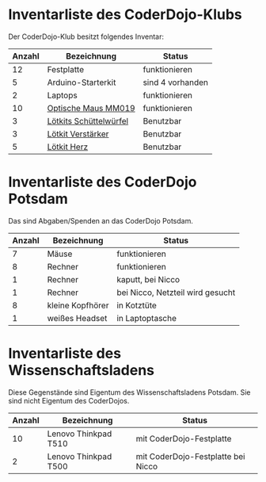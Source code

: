 Inventarliste des CoderDojo-Klubs
=================================

Der CoderDojo-Klub besitzt folgendes Inventar:

Anzahl | Bezeichnung | Status
--- | --- | ---
12 | Festplatte | funktionieren
5 | Arduino-Starterkit | sind 4 vorhanden
2 | Laptops | funktionieren
10 | [Optische Maus MM019][maus1] | funktionieren
3 | [Lötkits Schüttelwürfel][vmk] | Benutzbar
3 | [Lötkit Verstärker][ltv] | Benutzbar
5 | [Lötkit Herz][lth] | Benutzbar


Inventarliste des CoderDojo Potsdam
===================================

Das sind Abgaben/Spenden an das CoderDojo Potsdam.

Anzahl | Bezeichnung | Status
--- | --- | ---
7 | Mäuse | funktionieren
8 | Rechner | funktionieren
1 | Rechner | kaputt, bei Nicco
1 | Rechner | bei Nicco, Netzteil wird gesucht
8 | kleine Kopfhörer | in Kotztüte
1 | weißes Headset | in Laptoptasche


Inventarliste des Wissenschaftsladens
=====================================

Diese Gegenstände sind Eigentum des Wissenschaftsladens Potsdam.
Sie sind nicht Eigentum des CoderDojos.

Anzahl | Bezeichnung | Status
--- | --- | ---
10 | Lenovo Thinkpad T510 | mit CoderDojo-Festplatte
2 | Lenovo Thinkpad T500 | mit CoderDojo-Festplatte bei Nicco

[vmk]: https://www.amazon.de/Velleman-MiniKits-MK150-Minikits-Sch%C3%BCtteln/dp/B004NVVV3W/ref=pd_sim_23_3?_encoding=UTF8&psc=1&refRID=ZRHHBCP65GMJMC7WXD7R
[ltv]: https://www.amazon.de/Velleman-MK136-Mini-Kit-Stereo-Ger%C3%A4uschverst%C3%A4rker-Gemischt/dp/B0006HJSLE/ref=pd_sbs_107_17?_encoding=UTF8&psc=1&refRID=RJ433G6EBJEY9GGW1GB3
[lth]: https://www.amazon.de/Velleman-MK101-FLASHING-LED-SWEETHEARTS/dp/B000LQGC00/ref=pd_cp_23_1?_encoding=UTF8&psc=1&refRID=K0XS8F8DKVKXCV29TDPB
[maus1]: https://www.pollin.de/p/mini-optical-mouse-2-link-mm0019-schwarz-712465
